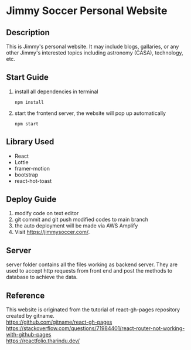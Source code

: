 # Jimmy Soccer Personal Website

## Description

This is Jimmy's personal website. It may include blogs, gallaries, or any other Jimmy's interested topics including astronomy (CASA), technology, etc.

## Start Guide

1. install all dependencies in terminal
   ```
   npm install
   ```
2. start the frontend server, the website will pop up automatically
   ```
   npm start
   ```

## Library Used
* React
* Lottie
* framer-motion
* bootstrap
* react-hot-toast

## Deploy Guide

1. modify code on text editor
2. git commit and git push modified codes to main branch
3. the auto deployment will be made via AWS Amplify
4. Visit https://jimmysoccer.com/. 

## Server

server folder contains all the files working as backend server. They are used to accept http requests from front end and post the methods to database to achieve the data.

## Reference

This website is originated from the tutorial of react-gh-pages repository created by gitname.<br>
https://github.com/gitname/react-gh-pages
<br>https://stackoverflow.com/questions/71984401/react-router-not-working-with-github-pages
<br>
https://reactfolio.tharindu.dev/
